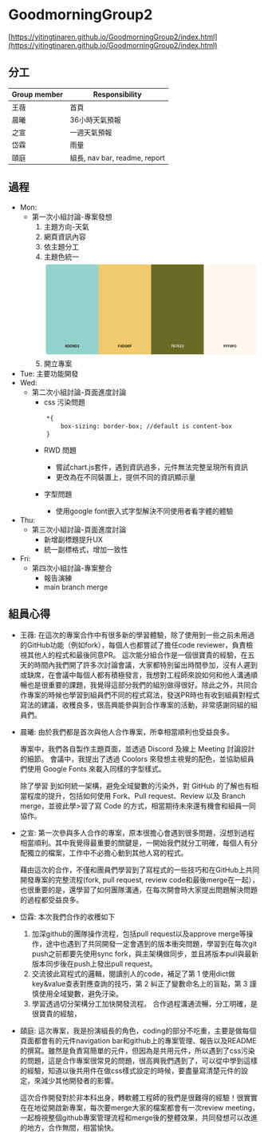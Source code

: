 # GoodmorningGroup2
[https://yitingtinaren.github.io/GoodmorningGroup2/index.html](https://yitingtinaren.github.io/GoodmorningGroup2/index.html)

## 分工
|Group member|Responsibility|
|---|---|
|王薇|首頁|
|晨曦|36小時天氣預報|
|之宣|一週天氣預報|
|岱霖|雨量|
|頤庭|組長, nav bar, readme, report|

## 過程
- Mon: 
    * 第一次小組討論-專案發想
        1. 主題方向-天氣
        2. 網頁資訊內容
        3. 依主題分工
        4. 主題色統一
            ![image](img/palette.png)
        5. 開立專案
- Tue: 主要功能開發
- Wed: 
    * 第二次小組討論-頁面進度討論
        - css 污染問題
        ```
            *{
                box-sizing: border-box; //default is content-box
            }
        ```
        - RWD 問題
            * 嘗試chart.js套件，遇到資訊過多，元件無法完整呈現所有資訊
            * 更改為在不同裝置上，提供不同的資訊顯示量
        
        - 字型問題
            * 使用google font嵌入式字型解決不同使用者看字體的體驗
- Thu:
    * 第三次小組討論-頁面進度討論
        - 新增副標題提升UX
        - 統一副標格式，增加一致性
- Fri:
    * 第四次小組討論-專案整合
        - 報告演練
        - main branch merge

## 組員心得
* 王薇:
    在這次的專案合作中有很多新的學習體驗，除了使用到一些之前未用過的GitHub功能（例如fork），每個人也都嘗試了擔任code reviewer，負責檢視其他人的程式和最後同意PR。
    這次能分組合作是一個很寶貴的經驗，在五天的時間內我們開了許多次討論會議，大家都特別留出時間參加，沒有人遲到或缺席，在會議中每個人都有積極發言，我想對工程師來說如何和他人溝通順暢也是很重要的課題，我覺得這部分我們的組別做得很好。除此之外，共同合作專案的時候也學習到組員們不同的程式寫法，發送PR時也有收到組員對程式寫法的建議，收穫良多，很高興能參與到合作專案的活動，非常感謝同組的組員們。

* 晨曦:
    由於我們都是首次與他人合作專案，所幸相當順利也受益良多。
    
    專案中，我們各自製作主題頁面，並透過 Discord 及線上 Meeting 討論設計的細節。
    會議中，我提出了透過 Coolors 來發想主視覺的配色，並協助組員們使用 Google Fonts 來載入同樣的字型樣式。
    
    除了學習  到如何統一架構，避免全域變數的污染外，對 GitHub 的了解也有相當程度的提升，包括如何使用 Fork、Pull request、Review 以及 Branch merge，並彼此學>習了寫 Code 的方式，相當期待未來還有機會和組員一同協作。 

* 之宣:
    第一次參與多人合作的專案，原本很擔心會遇到很多問題，沒想到過程相當順利。其中我覺得最重要的關鍵是，一開始我們就分工明確，每個人有分配獨立的檔案，工作中不必擔心動到其他人寫的程式。

    藉由這次的合作，不僅和團員們學習到了寫程式的一些技巧和在GitHub上共同開發專案的完整流程(fork, pull request, review code和最後merge在一起），也很重要的是，還學習了如何團隊溝通，在每次開會時大家提出問題解決問題的過程都受益良多。

* 岱霖:
    本次我們合作的收穫如下
    1. 加深github的團隊操作流程，包括pull request以及approve merge等操作，途中也遇到了共同開發一定會遇到的版本衝突問題，學習到在每次git push之前都要先使用sync fork，與主架構做同步，並且將版本pull與最新版本同步後在push上發出pull request。
    2. 交流彼此寫程式的邏輯，閱讀別人的code，補足了第 1 使用dict做key&value查表對應查詢的技巧，第 2 糾正了變數命名上的盲點，第 3 謹慎使用全域變數，避免汙染。
    3. 學習透過切分架構分工加快開發流程。
    合作過程溝通流暢，分工明確，是很寶貴的經驗，

* 頤庭:
    這次專案，我是扮演組長的角色，coding的部分不吃重，主要是做每個頁面都會有的元件navigation bar和github上的專案管理、報告以及README的撰寫。雖然是負責寫簡單的元件，但因為是共用元件，所以遇到了css污染的問題，這是合作專案很常見的問題，很高興我們遇到了，可以從中學到這樣的經驗，知道以後共用件在做css樣式設定的時候，要盡量寫清楚元件的設定，來減少其他開發者的影響。

    這次合作開發對於非本科出身，轉軟體工程師的我們是很難得的經驗！很實實在在地從開啟新專案，每次要merge大家的檔案都會有一次review meeting，一起檢視整個github專案管理流程和merge後的整體效果，共同發想可以改進的地方，合作無間，相當愉快。 


